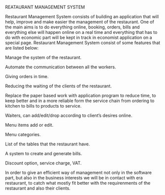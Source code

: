 REATAURANT MANAGEMENT SYSTEM

Restaurant Management System consists of building an application that will help, improve and make easier the management of the restaurant. One of the main aims is to do everything online, booking, orders, bills and everything else will happen online on a real time and everything that has to do with economic part will be kept in track in economist application on a special page. Restaurant Management System consist of some features that are listed below: 

Manage the system of the restaurant.

Automate the communication between all the workers.

Giving orders in time.

Reducing the waiting of the clients of the restaurant.

Replace the paper based work with application program to reduce time, to keep better and in a more reliable form the service chain from ordering to kitchen to bills to products to service.

Waiters, can add/edit/drop according to client’s desires online.

Menu items add or edit.

Menu categories.

List of the tables that the restaurant have.

A system to create and generate bills.

Discount option, service charge, VAT.

In order to give an efficient way of management not only in the software part, but also in the business interests we will be in contact with era restaurant, to catch what mostly fit better with the requirenments of the restaurant and also their clients.

